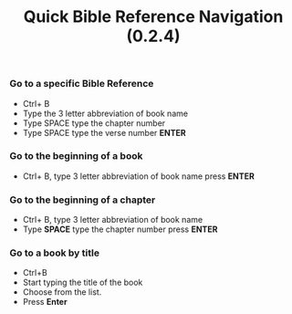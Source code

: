 ﻿---
title: Quick Bible Reference Navigation (0.2.4)
---
### Go to a specific Bible Reference

-   Ctrl+ B
-   Type the 3 letter abbreviation of book name
-   Type SPACE type the chapter number
-   Type SPACE type the verse number **ENTER**

### Go to the beginning of a book

-   Ctrl+ B, type 3 letter abbreviation of book name press **ENTER**

### Go to the beginning of a chapter

-   Ctrl+ B, type 3 letter abbreviation of book name
-   Type **SPACE** type the chapter number press **ENTER**

### Go to a book by title

-   Ctrl+B
-   Start typing the title of the book
-   Choose from the list.
-   Press **Enter**

